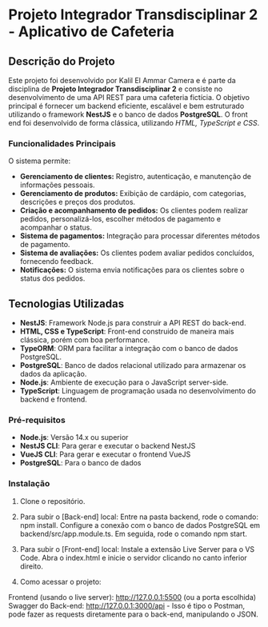 # Projeto Integrador Transdisciplinar 2 - Aplicativo de Cafeteria

## Descrição do Projeto

Este projeto foi desenvolvido por Kalil El Ammar Camera e é parte da disciplina de **Projeto Integrador Transdisciplinar 2** e consiste no desenvolvimento de uma API REST para uma cafeteria fictícia. O objetivo principal é fornecer um backend eficiente, escalável e bem estruturado utilizando o framework **NestJS** e o banco de dados **PostgreSQL**. O front end foi desenvolvido de forma clássica, utilizando *HTML, TypeScript e CSS*.

### Funcionalidades Principais

O sistema permite:

- **Gerenciamento de clientes:** Registro, autenticação, e manutenção de informações pessoais.
- **Gerenciamento de produtos:** Exibição de cardápio, com categorias, descrições e preços dos produtos.
- **Criação e acompanhamento de pedidos:** Os clientes podem realizar pedidos, personalizá-los, escolher métodos de pagamento e acompanhar o status.
- **Sistema de pagamentos:** Integração para processar diferentes métodos de pagamento.
- **Sistema de avaliações:** Os clientes podem avaliar pedidos concluídos, fornecendo feedback.
- **Notificações:** O sistema envia notificações para os clientes sobre o status dos pedidos.

## Tecnologias Utilizadas

- **NestJS**: Framework Node.js para construir a API REST do back-end.
- **HTML, CSS e TypeScript**: Front-end construido de maneira mais clássica, porém com boa performance.
- **TypeORM**: ORM para facilitar a integração com o banco de dados PostgreSQL.
- **PostgreSQL**: Banco de dados relacional utilizado para armazenar os dados da aplicação.
- **Node.js**: Ambiente de execução para o JavaScript server-side.
- **TypeScript**: Linguagem de programação usada no desenvolvimento do backend e frontend.


### Pré-requisitos

- **Node.js**: Versão 14.x ou superior
- **NestJS CLI**: Para gerar e executar o backend NestJS
- **VueJS CLI**: Para gerar e executar o frontend VueJS
- **PostgreSQL**: Para o banco de dados

### Instalação

1. Clone o repositório.

2. Para subir o [Back-end] local:
   Entre na pasta backend, rode o comando: npm install.
   Configure a conexão com o banco de dados PostgreSQL em backend/src/app.module.ts. 
   Em seguida, rode o comando npm start.

3. Para subir o [Front-end] local:
   Instale a extensão Live Server para o VS Code.
   Abra o index.html e inicie o servidor clicando no canto inferior direito.


4. Como acessar o projeto:

Frontend (usando o live server): http://127.0.0.1:5500 (ou a porta escolhida)
Swagger do Back-end: http://127.0.0.1:3000/api - Isso é tipo o Postman, pode fazer as requests diretamente para o back-end, manipulando o JSON.
